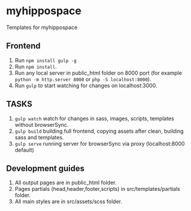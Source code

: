 # myhippospace
Templates for myhippospace

## Frontend

1. Run `npm install gulp -g`
2. Run `npm install`.
3. Run any local server in public_html folder on 8000 port (for example `python -m http.server 8000` or `php -S localhost:8000`).
4. Run `gulp` to start watching for changes on localhost:3000.

## TASKS

1. `gulp watch` watch for changes in sass, images, scripts, templates without browserSync.
2. `gulp build` building full frontend, copying assets after clean, building sass and templates.
3. `gulp serve` running server for browserSync via proxy (localhost:8000 default)


## Development guides

1. All output pages are in public_html folder.
2. Pages partials (head,header,footer,scripts) in src/templates/partials folder.
3. All main styles are in src/assets/scss folder.
